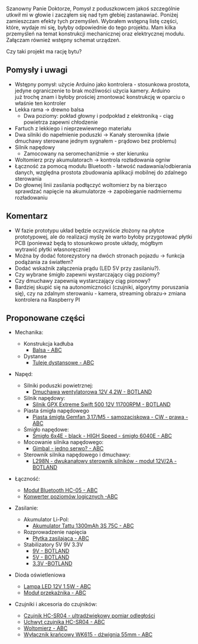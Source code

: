 Szanowny Panie Doktorze,
Pomysł z poduszkowcem jakoś szczególnie utkwił mi w głowie i zacząłem się nad tym głebiej zastanawiać.
Poniżej zamieszczam efekty tych przemyśleń. Wybrałem wstępną listę części, które, wydaje mi się, byłyby odpowiednie do tego projektu. Mam kilka przemyśleń na temat konstrukcji mechanicznej oraz elektrycznej modułu. Załączam również wstępny schemat urządzeń.

Czy taki projekt ma rację bytu?

## Pomysły i uwagi
  * Wstępny pomysł: użycie Arduino jako kontrolera - stosunkowa prostota, jedyne ograniczenie to brak możliwości użycia kamery. Arduino już trochę znam i byłoby prościej zmontować konstrukcję w oparciu o właśnie ten kontroler
  * Lekka rama -> drewno balsa
    * Dwa poziomy: pokład głowny i podpokład z elektroniką - ciąg powietrza zapewni chłodzenie
  * Fartuch z lekkiego i nieprzewiewnego materiału 
  * Dwa silniki do napełnienie poduszki -> Kanały sterownika (dwie dmuchawy sterowane jednym sygnałem - prądowo bez problemu)
  * Silnik napędowy
    * Zamocowany na seromechaniźmie -> ster kierunku
  * Woltomierz przy akumulatorach -> kontrola rozładowania ogniw
  * Łączność za pomocą modułu Bluetooth - łatwość nadawania/odbierania danych, względna prostota zbudowania aplikacji mobilnej do zdalnego sterowania
  * Do głownej linii zasilania podłączyć woltomierz by na bierząco sprawdzać napięcie na akumulatorze -> zapobieganie nadmiernemu rozładowaniu


## Komentarz
  * W fazie prototypu układ będzie oczywiście złożony na płytce prototypowej, ale do realizacji myślę że warto byłoby przygotować płytki PCB (ponieważ będą to stosunkowo proste układy, mógłbym wytrawić płytki własnoręcznie)
  * Można by dodać fotorezystory na dwóch stronach pojazdu -> funkcja podążania za światłem?
  * Dodać wskaźnik załączenia prądu (LED 5V przy zasilaniu?).
  * Czy wybrane śmigło zapewni wystarczający ciąg poziomy?
  * Czy dmuchawy zapewnią wystarczający ciąg pionowy?
  * Bardziej skupić się na autonomiczności (czujniki, algorytmy poruszania się), czy na zdalnym sterowaniu - kamera, streaming obrazu-> zmiana kontrolera na Raspberry PI


## Proponowane części

* Mechanika:
  * Konstrukcja kadłuba
    * [Balsa - ABC](https://abc-rc.pl/product-pol-2139-Balsa-Modelarska-3-0-mm-srednia-I-klasa.html)
  * Dystanse
    * [Tuleje dystansowe - ABC](https://abc-rc.pl/product-pol-7191-Zestaw-180-sztuk-Srub-i-Tulei-Dystansowych-M3-6-8-10-12-15-20-mm-Poliamid.html)

* Napęd:    
  * Silniki poduszki powietrznej:
    * [Dmuchawa wentylatorowa 12V 4,2W - BOTLAND](https://botland.com.pl/pl/pompy/8875-dmuchawa-wentylatorowa-12v-42w-97x97x33mm.html?search_query=Dmuchawa+wentylatorowa+12V+4%2C2W&results=1)
  * Silnik napędowy:
    * [Silnik GPX Extreme Swift 500 12V 11700RPM - BOTLAND](https://botland.com.pl/pl/silniki-dc-bez-przekladni/7304-silnik-gpx-extreme-swift-500-12v-11700rpm.html)
  * Piasta śmigła napędowego
    * [Piasta śmigła Gemfan 3,17/M5 - samozaciskowa - CW - prawa - ABC](https://abc-rc.pl/product-pol-4299-Piasta-smigla-Gemfan-3-17-M5-samozaciskowa-CW-prawa.html)
  * Śmigło napędowe:
    * [Śmigło 6x4E - black - HIGH Speed - śmigło 6040E - ABC](https://abc-rc.pl/product-pol-12265-Smiglo-6x4E-black-HIGH-Speed-smiglo-6040E.html)
  * Mocowanie silnika napędowego:
    * [Gimbal - jedno serwo? - ABC](https://abc-rc.pl/product-pol-1549-Gimbal-Nylon-30x30-Pan-Tilt-do-kamery-Cmos.html)
  * Sterownik silnika napędowego i dmuchawy:
    * [L298N - dwukanałowy sterownik silników - moduł 12V/2A - BOTLAND](https://botland.com.pl/pl/sterowniki-silnikow-moduly/3164-l298n-dwukanalowy-sterownik-silnikow-modul-12v2a.html?search_query=L298N+-+dwukanalowy+sterownik+silnikow+-+modul+12V%2F2&results=2)

* Łączność:
  * [Moduł Bluetooth HC-05 - ABC](https://abc-rc.pl/product-pol-6189-Bluetooth-HC-05-master-slave-modul-do-APM-i-AlexMos-Arduino.html)
  * [Konwerter poziomów logicznych -ABC](https://abc-rc.pl/product-pol-6191-Konwerter-poziomow-3-3-5V-4-kanaly-stanow-logicznych-SPI-UART-Arduino.html)

* Zasilanie:
  * Akumulator Li-Pol:
    * [Akumulator Tattu 1300mAh 3S 75C - ABC](https://abc-rc.pl/product-pol-6659-Akumulator-Tattu-1300mAh-3S-75C-Li-pol-Gens-Ace-11-1V.html)
  * Rozprowadzenie napięcia
    * [Płytka zasilająca - ABC](https://abc-rc.pl/product-pol-4741-Plytka-zasilajaca-ESC-100A-CRIUS-v1-0-plytka-dystrybucji-pradu-do-drona.html)
  * Stabilizatory 5V 9V 3.3V
    * [9V - BOTLAND](https://botland.com.pl/pl/regulatory-napiecia/1902-stabilizator-9v-l7809cv-tht-to220.html)
    * [5V - BOTLAND](https://botland.com.pl/pl/regulatory-napiecia/3092-stabilizator-5v-l7805cv-tht-to220.html)
    * [3.3V -BOTLAND](https://botland.com.pl/pl/regulatory-napiecia/7685-stabilizator-ldo-33v-ld1117v33-tht-to220.html)
 * Dioda oświetleniowa
   * [Lampa LED 12V 1,5W - ABC](https://abc-rc.pl/product-pol-7335-Lampa-LED-12V-1-5W-samoprzylepna-lampa-do-dronow.html)
   * [Moduł przekaźnika - ABC](https://abc-rc.pl/product-pol-12107-Modul-przekaznika-1-kanal-5V-10A-250V-modul-przekaznikowy.html)
 
* Czujniki i akcesoria do czujników:
   * [Czujnik HC-SR04 - ultradźwiękowy pomiar odległości](https://abc-rc.pl/product-pol-6231-Czujnik-HC-SR04-ultradzwiekowy-pomiar-odleglosci-2-400-cm.html)
   * [Uchwyt czujnika HC-SR04 - ABC](https://abc-rc.pl/product-pol-7320-Uchwyt-czujnika-HC-SR04-mocowanie-czujnika-SR04.html)
   * [Woltomierz - ABC](https://abc-rc.pl/product-pol-6306-Woltomierz-DC-3-30V-0-36-LED-czerwony-bez-obudowy.html)
   * [Wyłącznik krańcowy WK615 - dźwignia 55mm - ABC](https://abc-rc.pl/product-pol-9842-Wylacznik-krancowy-WK615-dzwignia-55mm.html)

  




